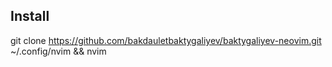 ## Install
git clone https://github.com/bakdauletbaktygaliyev/baktygaliyev-neovim.git ~/.config/nvim && nvim

